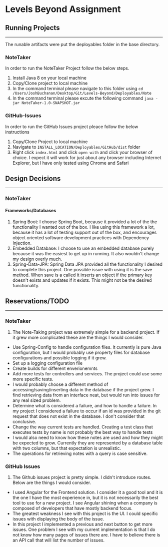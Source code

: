 # Levels Beyond Assignment

## Running Projects 
---
The runable artifacts were put the deployables folder in the base directory.

### NoteTaker
In order to run the NoteTaker Project follow the below steps.
1. Install Java 8 on your local machine
2. Copy/Clone project to local machine 
3. In the command terminal please navigate to this folder using `cd /Users/JoshBuchanan/Desktop/Git/Levels-Beyond/Deployables/Note`
4. In the command terminal please excute the following command
  `java -jar NoteTaker-1.0-SNAPSHOT.jar`
  
### GitHub-Issues
In order to run the GitHub Issues project pleace follow the below instructions
1. Copy/Clone Project to local machine
2. Navigate to `INSTALL_LOCATION/Deployables/GitHub/dist` folder
3. Right click `index.html` and click `open with` and click your browser of choice. I expect it will work for just about any browser including Internet Explorer, but I have only tested using Chrome and Safari

## Design Decisions 
---
### NoteTaker
#### Frameworks/Databases
1. Spring Boot: I choose Spring Boot, because it provided a lot of the the functionality I wanted out of the box. I like using this framework a lot, because it has a lot of testing support out of the box, and encourages object oriented software development practices with Dependency Injection. 
2. Embedded Database: I choose to use an embedded database purely because it was the easiest to get up in running. It also wouldn't change my design overly much. 
3. Spring-Data-JPA: Spring Data JPA provided all the functionality I desired to complete this project. One possible issue with using it is the save method. When save is a called it inserts an object if the primary key doesn't exists and updates if it exists. This might not be the desired functionality.

## Reservations/TODO
---

### NoteTaker
1. The Note-Taking project was extremely simple for a backend project. If it grew more complicated these are the things I would consider.

* Use Spring-Config to handle configuration files. It currently is pure Java configuration, but I would probably use property files for database configurations and possible logging if it grew.
* Set up a logging configuration file
* Create builds for different enverionemnts
* Add more tests for controllers and services. The project could use some more specific tests. 
* I would probably choose a different method of accessing/saving/inserting data in the database if the project grew. I find retrieving data from an interface neat, but would run into issues for any real sized problem. 
* Determine what is considered a failure, and how to handle a failure. In my project I considered a failure to occur if an id was provided in the git request that does not exist in the database. I don't consider that conclusive.
* Change the way current tests are handled. Creating a test class that executes tests by name is not probably the best way to handle tests
* I would also need to know how these notes are used and how they might be expected to grow. Currently they are represented by a database table with two columns, but that expectation is unrealistic. 
* The operations for retrieving notes with a query is case sensitive.


### GitHub Issues
1. The Github issues project is pretty simple. I didn't introduce routes. Below are the things I would consider.
* I used Angular for the Frontend solution. I consider it a good tool and it is the one I have the most experience in, but it is not necessarily the best tool to use for a new project. I see Angular shining when a company is composed of developers that have mostly backend focus. 
* The greatest weakness I see with this project is the UI. I could specific issues with displaying the body of the issue. 
* In this project I implemented a previous and next button to get more issues. One problem I see with my current implementation is that I do not know how many pages of issues there are. I have to believe there is an API call that will list the number of issues. 




